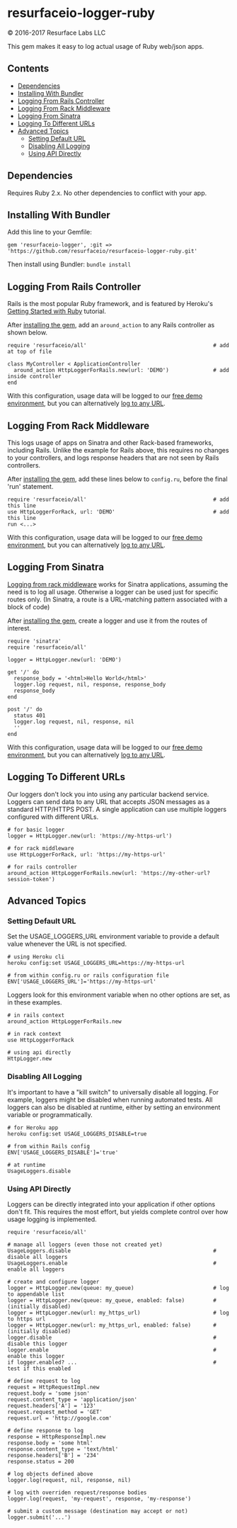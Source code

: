 # resurfaceio-logger-ruby
&copy; 2016-2017 Resurface Labs LLC

This gem makes it easy to log actual usage of Ruby web/json apps.

## Contents

<ul>
<li><a href="#dependencies">Dependencies</a></li>
<li><a href="#installing_with_bundler">Installing With Bundler</a></li>
<li><a href="#logging_from_rails_controller">Logging From Rails Controller</a></li>
<li><a href="#logging_from_rack_middleware">Logging From Rack Middleware</a></li>
<li><a href="#logging_from_sinatra">Logging From Sinatra</a></li>
<li><a href="#logging_to_different_urls">Logging To Different URLs</a></li>
<li><a href="#advanced_topics">Advanced Topics</a><ul>
<li><a href="#setting_default_url">Setting Default URL</a></li>
<li><a href="#disabling_all_logging">Disabling All Logging</a></li>
<li><a href="#using_api_directly">Using API Directly</a></li>
</ul></li>
</ul>

<a name="dependencies"/>

## Dependencies

Requires Ruby 2.x. No other dependencies to conflict with your app.

<a name="installing_with_bundler"/>

## Installing With Bundler

Add this line to your Gemfile:

    gem 'resurfaceio-logger', :git => 'https://github.com/resurfaceio/resurfaceio-logger-ruby.git'

Then install using Bundler: `bundle install`

<a name="logging_from_rails_controller"/>

## Logging From Rails Controller

Rails is the most popular Ruby framework, and is featured by Heroku's
[Getting Started with Ruby](https://devcenter.heroku.com/articles/getting-started-with-ruby) tutorial.

After <a href="#installing_with_bundler">installing the gem</a>, add an `around_action` to any Rails controller as
shown below.

    require 'resurfaceio/all'                                        # add at top of file

    class MyController < ApplicationController
      around_action HttpLoggerForRails.new(url: 'DEMO')              # add inside controller
    end

With this configuration, usage data will be logged to our 
[free demo environment](https://demo-resurfaceio.herokuapp.com/messages), but you can alternatively
<a href="#logging_to_different_urls">log to any URL</a>.

<a name="logging_from_rack_middleware"/>

## Logging From Rack Middleware

This logs usage of apps on Sinatra and other Rack-based frameworks, including Rails. Unlike the example for Rails
above, this requires no changes to your controllers, and logs response headers that are not seen by Rails controllers.

After <a href="#installing_with_bundler">installing the gem</a>, add these lines below to `config.ru`, before the final
'run' statement.

    require 'resurfaceio/all'                                        # add this line
    use HttpLoggerForRack, url: 'DEMO'                               # add this line
    run <...>

With this configuration, usage data will be logged to our 
[free demo environment](https://demo-resurfaceio.herokuapp.com/messages), but you can alternatively
<a href="#logging_to_different_urls">log to any URL</a>.

<a name="logging_from_sinatra"/>

## Logging From Sinatra

<a href="#logging_from_rack_middleware">Logging from rack middleware</a> works for Sinatra applications, assuming the need is to
log all usage. Otherwise a logger can be used just for specific routes only. (In Sinatra, a route is a URL-matching pattern
associated with a block of code)

After <a href="#installing_with_bundler">installing the gem</a>, create a logger and use it from the routes of interest.

    require 'sinatra'
    require 'resurfaceio/all'

    logger = HttpLogger.new(url: 'DEMO')

    get '/' do
      response_body = '<html>Hello World</html>'
      logger.log request, nil, response, response_body
      response_body
    end

    post '/' do
      status 401
      logger.log request, nil, response, nil
      ''
    end

With this configuration, usage data will be logged to our 
[free demo environment](https://demo-resurfaceio.herokuapp.com/messages), but you can alternatively
<a href="#logging_to_different_urls">log to any URL</a>.

<a name="logging_to_different_urls"/>

## Logging To Different URLs

Our loggers don't lock you into using any particular backend service. Loggers can send data to any URL that accepts JSON
messages as a standard HTTP/HTTPS POST. A single application can use multiple loggers configured with different URLs.

    # for basic logger
    logger = HttpLogger.new(url: 'https://my-https-url')

    # for rack middleware
    use HttpLoggerForRack, url: 'https://my-https-url'

    # for rails controller
    around_action HttpLoggerForRails.new(url: 'https://my-other-url?session-token')

<a name="advanced_topics"/>

## Advanced Topics

<a name="setting_default_url"/>

### Setting Default URL

Set the USAGE_LOGGERS_URL environment variable to provide a default value whenever the URL is not specified.

    # using Heroku cli
    heroku config:set USAGE_LOGGERS_URL=https://my-https-url

    # from within config.ru or rails configuration file
    ENV['USAGE_LOGGERS_URL']='https://my-https-url'

Loggers look for this environment variable when no other options are set, as in these examples.

    # in rails context
    around_action HttpLoggerForRails.new

    # in rack context
    use HttpLoggerForRack

    # using api directly
    HttpLogger.new

<a name="disabling_all_logging"/>

### Disabling All Logging

It's important to have a "kill switch" to universally disable all logging. For example, loggers might be disabled when
running automated tests. All loggers can also be disabled at runtime, either by setting an environment variable or
programmatically.

    # for Heroku app
    heroku config:set USAGE_LOGGERS_DISABLE=true

    # from within Rails config
    ENV['USAGE_LOGGERS_DISABLE']='true'

    # at runtime
    UsageLoggers.disable

<a name="using_api_directly"/>

### Using API Directly

Loggers can be directly integrated into your application if other options don't fit. This requires the most effort, but
yields complete control over how usage logging is implemented.

    require 'resurfaceio/all'

    # manage all loggers (even those not created yet)
    UsageLoggers.disable                                             # disable all loggers
    UsageLoggers.enable                                              # enable all loggers

    # create and configure logger
    logger = HttpLogger.new(queue: my_queue)                         # log to appendable list
    logger = HttpLogger.new(queue: my_queue, enabled: false)         # (initially disabled)
    logger = HttpLogger.new(url: my_https_url)                       # log to https url
    logger = HttpLogger.new(url: my_https_url, enabled: false)       # (initially disabled)
    logger.disable                                                   # disable this logger
    logger.enable                                                    # enable this logger
    if logger.enabled? ...                                           # test if this enabled

    # define request to log
    request = HttpRequestImpl.new
    request.body = 'some json'
    request.content_type = 'application/json'
    request.headers['A'] = '123'
    request.request_method = 'GET'
    request.url = 'http://google.com'

    # define response to log
    response = HttpResponseImpl.new
    response.body = 'some html'
    response.content_type = 'text/html'
    response.headers['B'] = '234'
    response.status = 200

    # log objects defined above
    logger.log(request, nil, response, nil)

    # log with overriden request/response bodies
    logger.log(request, 'my-request', response, 'my-response')

    # submit a custom message (destination may accept or not)
    logger.submit('...')
